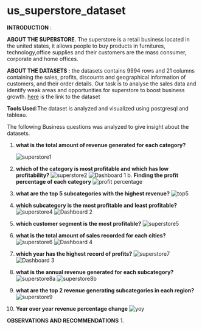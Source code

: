 # us_superstore_dataset

**INTRODUCTION** :

**ABOUT THE SUPERSTORE**.
  The superstore is a retail business located in the united states, it allows people to buy products in furnitures, technology,office supplies and their customers are the mass consumer, corporate and home offices.

**ABOUT THE DATASETS** :
   the datasets contains 9994 rows and 21 columns containing the sales, profits, discounts and geographical information of customers, and their order details.
    Our task is to analyse the sales data and identify weak areas and opportunities for superstore to boost business growth. [here](https://www.kaggle.com/datasets/juhi1994/superstore) is the link to the dataset
 
 **Tools Used**:The dataset is analyzed and visualized using postgresql and tableau.
     
The following Business questions was analyzed to give insight about the datasets.
     
     
1. **what is the total amount of revenue generated for each category?** 
       
     ![superstore1](https://user-images.githubusercontent.com/127019986/235476450-d98f9801-19f4-40f8-becf-8976b9ce49b0.png)
     
2. **which of the category is most profitable and which has low profitability?**
        ![superstore2](https://user-images.githubusercontent.com/127019986/235477513-83b726b2-3295-4605-bdf2-86a33c43503a.png)
        ![Dashboard 1](https://github.com/Adetunji22/us_superstore_dataset/assets/127019986/4798de5a-f33c-4b42-b12a-045f8385062a)
 b.  **Finding the profit percentage of each category**
        ![profit percentage](https://github.com/Adetunji22/us_superstore_dataset/assets/127019986/ad4211d6-b703-43f1-ab68-085c368bcd2f)


3. **what are the top 5 subcategories with the highest revenue?**
    ![top5](https://user-images.githubusercontent.com/127019986/235482008-945d59f2-03eb-4061-8bff-aaf44f056e2f.png)
 
4. **which subcategory is the most profitable and least profitable?**
      ![superstore4](https://user-images.githubusercontent.com/127019986/235482619-1a5f2767-6516-4c2e-adeb-4995ca1af967.png)
      ![Dashboard 2](https://github.com/Adetunji22/us_superstore_dataset/assets/127019986/babfe6f5-5690-4895-8b45-d60d09c21733)

5. **which customer segment is the most profitable?**
       ![superstore5](https://user-images.githubusercontent.com/127019986/235483106-3c8d2b77-6a63-410a-a4e0-73b34c020498.png)

6.   **what is the total amount of sales recorded for each cities?**
    ![superstore6](https://user-images.githubusercontent.com/127019986/235483715-c86f2e63-2895-497b-a96b-c1d4cdf59036.png)
    ![Dashboard 4](https://github.com/Adetunji22/us_superstore_dataset/assets/127019986/a926df3d-8b99-49bd-bc8f-34a7889f7793)

    
7.  **which year has the highest record of profits?**
      ![superstore7](https://user-images.githubusercontent.com/127019986/235484691-cc0f448d-befb-4ba9-b71e-bccd0dfe2503.png)
      ![Dashboard 3](https://github.com/Adetunji22/us_superstore_dataset/assets/127019986/a99cb02b-5ae2-4872-9e87-18c6afb7d766)


8.  **what is the annual revenue generated for each subcategory?**
     ![superstore8a](https://user-images.githubusercontent.com/127019986/235486025-d90efede-18ee-47fd-a3d0-45e68b09eaf6.png)
      ![superstore8b](https://user-images.githubusercontent.com/127019986/235486062-fb867915-5c44-4934-93a9-d23e339e40d7.png)
      
9.  **what are the top 2 revenue generating subcategories in each region?**
     ![superstore9](https://user-images.githubusercontent.com/127019986/235486627-211bf014-7d88-4bac-9f34-3ac84ea6867d.png)
  
 10. **Year over year revenue percentage change**
      ![yoy](https://github.com/Adetunji22/us_superstore_dataset/assets/127019986/3453e94d-bd13-4acf-9325-e7f8cc6d5b2f)

**OBSERVATIONS AND RECOMMENDATIONS**
 1.  


